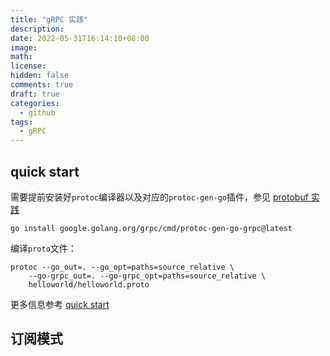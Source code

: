 ```yaml
---
title: "gRPC 实践"
description:
date: 2022-05-31T16:14:10+08:00
image:
math:
license:
hidden: false
comments: true
draft: true
categories:
  - github
tags:
  - gRPC
---
```


## quick start

需要提前安装好`protoc`编译器以及对应的`protoc-gen-go`插件，参见 [protobuf 实践](../protobuf-practices/)

`go install google.golang.org/grpc/cmd/protoc-gen-go-grpc@latest`

编译`proto`文件：

```shell
protoc --go_out=. --go_opt=paths=source_relative \
    --go-grpc_out=. --go-grpc_opt=paths=source_relative \
    helloworld/helloworld.proto
```

更多信息参考 [quick start](https://grpc.io/docs/languages/go/quickstart/)

## 订阅模式
